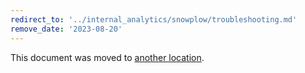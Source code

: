 ```yaml
---
redirect_to: '../internal_analytics/snowplow/troubleshooting.md'
remove_date: '2023-08-20'
---
```


This document was moved to [another location](../internal_analytics/snowplow/troubleshooting.md).

<!-- This redirect file can be deleted after <2023-08-20>. -->
<!-- Redirects that point to other docs in the same project expire in three months. -->
<!-- Redirects that point to docs in a different project or site (for example, link is not relative and starts with `https:`) expire in one year. -->
<!-- Before deletion, see: https://docs.gitlab.com/ee/development/documentation/redirects.html
